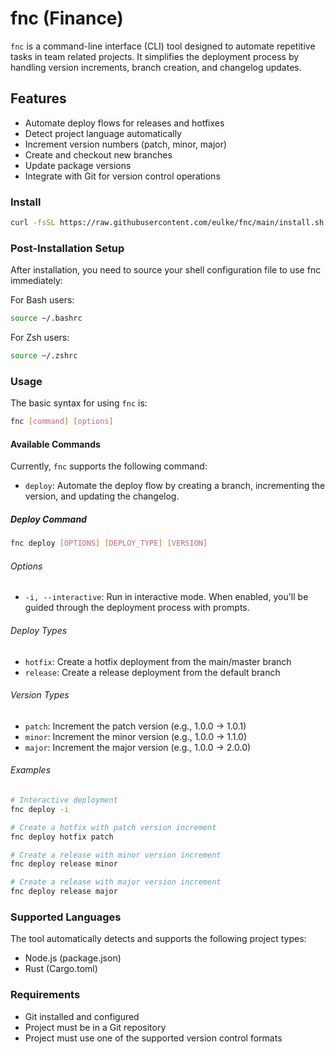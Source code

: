 # fnc (Finance)

`fnc` is a command-line interface (CLI) tool designed to automate repetitive tasks in team related projects. It simplifies the deployment process by handling version increments, branch creation, and changelog updates.

## Features

- Automate deploy flows for releases and hotfixes
- Detect project language automatically
- Increment version numbers (patch, minor, major)
- Create and checkout new branches
- Update package versions
- Integrate with Git for version control operations

### Install

```bash
curl -fsSL https://raw.githubusercontent.com/eulke/fnc/main/install.sh | bash
```

### Post-Installation Setup
After installation, you need to source your shell configuration file to use fnc immediately:

For Bash users:
```bash
source ~/.bashrc
```

For Zsh users:
```bash
source ~/.zshrc
```

### Usage
The basic syntax for using `fnc` is:

```bash
fnc [command] [options]
```

#### Available Commands
Currently, `fnc` supports the following command:

- `deploy`: Automate the deploy flow by creating a branch, incrementing the version, and updating the changelog.

##### Deploy Command
```bash
fnc deploy [OPTIONS] [DEPLOY_TYPE] [VERSION]
```

###### Options
- `-i, --interactive`: Run in interactive mode. When enabled, you'll be guided through the deployment process with prompts.

###### Deploy Types
- `hotfix`: Create a hotfix deployment from the main/master branch
- `release`: Create a release deployment from the default branch

###### Version Types
- `patch`: Increment the patch version (e.g., 1.0.0 -> 1.0.1)
- `minor`: Increment the minor version (e.g., 1.0.0 -> 1.1.0)
- `major`: Increment the major version (e.g., 1.0.0 -> 2.0.0)

###### Examples
```bash
# Interactive deployment
fnc deploy -i

# Create a hotfix with patch version increment
fnc deploy hotfix patch

# Create a release with minor version increment
fnc deploy release minor

# Create a release with major version increment
fnc deploy release major
```

### Supported Languages
The tool automatically detects and supports the following project types:
- Node.js (package.json)
- Rust (Cargo.toml)

### Requirements
- Git installed and configured
- Project must be in a Git repository
- Project must use one of the supported version control formats